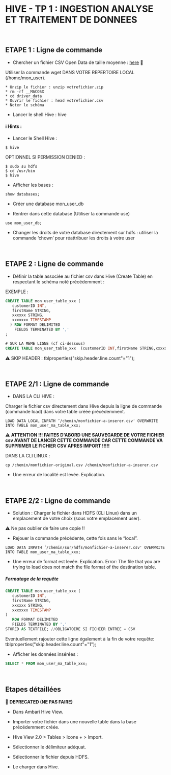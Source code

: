 # HIVE - TP 1 : INGESTION ANALYSE ET TRAITEMENT DE DONNEES

<br/>

## ETAPE 1 : Ligne de commande

* Chercher un fichier CSV Open Data de taille moyenne : [here](https://raw.githubusercontent.com/hortonworks/data-tutorials/master/tutorials/hdp/how-to-process-data-with-apache-hive/assets/driver_data.zip) :link:

Utiliser la commande wget DANS VOTRE REPERTOIRE LOCAL (/home/mon_user).

    * Unzip le fichier : unzip votrefichier.zip
    * rm -rf __MACOSX
    * cd driver_data
    * Ouvrir le fichier : head votrefichier.csv
    * Noter le schéma

* Lancer le shell Hive : hive

#### :information_source: Hints :

* Lancer le Shell Hive :
```console
$ hive
```

OPTIONNEL SI PERMISSION DENIED :
```console
$ sudo su hdfs
$ cd /usr/bin
$ hive
```

* Afficher les bases :
```console
show databases;
```

* Créer une database mon_user_db

* Rentrer dans cette database (Utiliser la commande use)
```console
use mon_user_db;
```

* Changer les droits de votre database directement sur hdfs : utiliser la commande ‘chown’ pour réattribuer les droits à votre user

<br/>

## ETAPE 2 : Ligne de commande

* Définir la table associée au fichier csv dans Hive (Create Table) en respectant le schéma noté précédemment :

EXEMPLE :
```sql
CREATE TABLE mon_user_table_xxx (
   customerID INT,
   firstName STRING,
   xxxxxx STRING,
   xxxxxxx TIMESTAMP
  ) ROW FORMAT DELIMITED
    FIELDS TERMINATED BY ','
;

# SUR LA MEME LIGNE (cf ci-dessous)
CREATE TABLE mon_user_table_xxx  (customerID INT,firstName STRING,xxxxxxx STRING, xxxxx TIMESTAMP) ROW FORMAT DELIMITED FIELDS TERMINATED BY ',';
```

:warning: SKIP HEADER : tblproperties("skip.header.line.count"="1");

<br/>

## ETAPE 2/1 : Ligne de commande

* DANS LA CLI HIVE :

Charger le fichier csv directement dans Hive depuis la ligne de commande (commande load) dans votre table créée précédemment.
```console
LOAD DATA LOCAL INPATH ’/chemin/monfichier-a-inserer.csv' OVERWRITE INTO TABLE mon_user_ma_table_xxx;
```

:warning: **ATTENTION !!! FAITES D'ABORD UNE SAUVEGARDE DE VOTRE FICHIER csv AVANT DE LANCER CETTE COMMANDE
CAR CETTE COMMANDE VA SUPPRIMER LE FICHIER CSV APRES IMPORT !!!!!**

DANS LA CLI LINUX : 
```console
cp /chemin/monfichier-original.csv /chemin/monfichier-a-inserer.csv
```

* Une erreur de localité est levée. Explication.

<br/>

## ETAPE 2/2 : Ligne de commande

* Solution : Charger le fichier dans HDFS (CLi Linux) dans un emplacement de votre choix (sous votre emplacement user).

:warning: Ne pas oublier de faire une copie !!

* Rejouer la commande précédente, cette fois sans le “local”.
```console
LOAD DATA INPATH ’/chemin/sur/hdfs/monfichier-a-inserer.csv' OVERWRITE INTO TABLE mon_user_ma_table_xxx;
```

* Une erreur de format est levée. Explication.
Error: The file that you are trying to load does not match the file format of the destination table.

##### Formatage de la requête 

```sql
CREATE TABLE mon_user_table_xxx (
   customerID INT,
   firstName STRING,
   xxxxxx STRING,
   xxxxxxx TIMESTAMP
) 
   ROW FORMAT DELIMITED
   FIELDS TERMINATED BY ','
STORED AS TEXTFILE; //OBLIGATOIRE SI FICHIER ENTREE = CSV
```

Eventuellement rajouter cette ligne également à la fin de votre requête:
tblproperties("skip.header.line.count"="1");

* Afficher les données insérées :        
```sql
SELECT * FROM mon_user_ma_table_xxx;
```

<br/>

## Etapes détaillées

:no_entry_sign: **DEPRECATED (NE PAS FAIRE)**

* Dans Ambari Hive View.

* Importer votre fichier dans une nouvelle table dans la base précédemment créée.

* Hive View 2.0 > Tables > Icone + > Import.
* Sélectionner le délimiteur adéquat.
* Sélectionner le fichier depuis HDFS.
* Le charger dans Hive.

